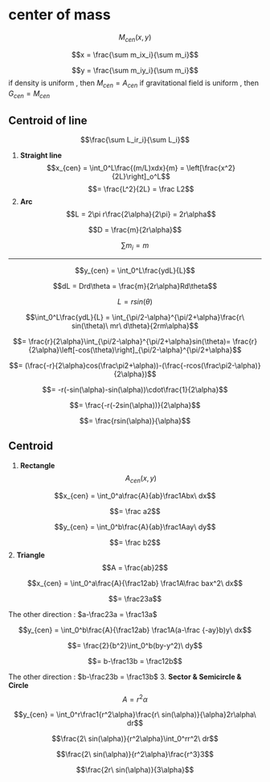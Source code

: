 # center of mass

$$M_{cen}(x,y)$$

$$x = \frac{\sum m_ix_i}{\sum m_i}$$

$$y = \frac{\sum m_iy_i}{\sum m_i}$$
if density is uniform , then $M_{cen} = A_{cen}$
if gravitational field is uniform , then $G_{cen} = M_{cen}$

## Centroid of line

$$\frac{\sum L_ir_i}{\sum L_i}$$

1. **Straight line**
$$x_{cen} = \int_0^L\frac{(m/L)xdx}{m} = \left[\frac{x^2}{2L}\right]_o^L$$
$$= \frac{L^2}{2L} = \frac L2$$
2. **Arc**
$$L = 2\pi r\frac{2\alpha}{2\pi} = 2r\alpha$$

$$D = \frac{m}{2r\alpha}$$

$$\sum m_i = m$$
***
$$y_{cen} = \int_0^L\frac{ydL}{L}$$

$$dL = Drd\theta = \frac{m}{2r\alpha}Rd\theta$$

$$L = rsin(\theta)$$

$$\int_0^L\frac{ydL}{L} = \int_{\pi/2-\alpha}^{\pi/2+\alpha}\frac{r\ sin(\theta)\ mr\
 d\theta}{2rm\alpha}$$

$$= \frac{r}{2\alpha}\int_{\pi/2-\alpha}^{\pi/2+\alpha}sin(\theta)= \frac{r}{2\alpha}\left[-cos(\theta)\right]_{\pi/2-\alpha}^{\pi/2+\alpha}$$

$$= (\frac{-r}{2\alpha}cos(\frac\pi2+\alpha))-(\frac{-rcos(\frac\pi2-\alpha)}{2\alpha})$$

$$= -r(-sin(\alpha)-sin(\alpha))\cdot\frac{1}{2\alpha}$$

$$= \frac{-r(-2sin(\alpha))}{2\alpha}$$

$$= \frac{rsin(\alpha)}{\alpha}$$
## Centroid
1. **Rectangle**
$$A_{cen}(x,y)$$

$$x_{cen} = \int_0^a\frac{A}{ab}\frac1Abx\ dx$$

$$= \frac a2$$

$$y_{cen} = \int_0^b\frac{A}{ab}\frac1Aay\ dy$$

$$= \frac b2$$
2. **Triangle**
$$A = \frac{ab}2$$

$$x_{cen} = \int_0^a\frac{A}{\frac12ab}
\frac1A\frac bax^2\ dx$$

$$= \frac23a$$

The other direction : $a-\frac23a = \frac13a$

$$y_{cen} = \int_0^b\frac{A}{\frac12ab}
\frac1A(a-\frac {-ay}b)y\ dx$$

$$= \frac{2}{b^2}\int_0^b(by-y^2)\ dy$$

$$= b-\frac13b = \frac12b$$

The other direction : $b-\frac23b = \frac13b$
3. **Sector & Semicircle & Circle**
$$A = r^2\alpha$$

$$y_{cen} = \int_0^r\frac1{r^2\alpha}\frac{r\ sin(\alpha)}{\alpha}2r\alpha\ dr$$

$$\frac{2\ sin(\alpha)}{r^2\alpha}\int_0^rr^2\ dr$$

$$\frac{2\ sin(\alpha)}{r^2\alpha}\frac{r^3}3$$

$$\frac{2r\ sin(\alpha)}{3\alpha}$$
